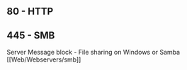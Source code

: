 
## 80 - HTTP

## 445 - SMB
Server Message block - File sharing on Windows or Samba
[[Web/Webservers/smb]]